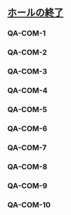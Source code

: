 ## [ホールの終了](807)

### QA-COM-1

### QA-COM-2

### QA-COM-3

### QA-COM-4

### QA-COM-5

### QA-COM-6

### QA-COM-7

### QA-COM-8

### QA-COM-9

### QA-COM-10
